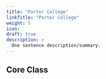 ```yaml
---
title: "Porter College"
linkTitle: "Porter College"
weight: 5
icon:
draft: true
description: >
  One sentence description/summary.
---
```


## **Core Class**